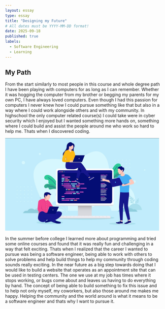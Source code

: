 ```yaml
---
layout: essay
type: essay
title: "Designing my Future"
# All dates must be YYYY-MM-DD format!
date: 2025-09-18
published: true
labels:
  - Software Engineering
  - Learning
---
```



## My Path


  From the start similarly to most people in this course and whole degree path I have been playing with computers for as long as I can remember. Whether it was hogging the computer from my brother or begging my parents for my own PC, I have always loved computers. Even though I had this passion for computers I never knew how I could pursue something like that but also in a way where I could work alongside others and with my community. In highschool the only computer related course(s) I could take were in cyber security which I enjoyed but I wanted something more hands on, something where I could build and assist the people around me who work so hard to help me. Thats when I discovered coding.

<div class="text-center">
  <img width="500px" class="rounded mx-auto d-block" src ="../img/Screenshot 2025-09-18 195710.png">
</div>



  In the summer before college I learned more about programming and tried some online courses and found that it was really fun and challenging in a way that felt exciting. Thats when I realized that the career I wanted to pursue was being a software engineer, being able to work with others to solve problems and help build things to help my community through coding sounds really exciting. In the near future as a big step towards doing that I would like to build a website that operates as an appointment site that can be used in testing centers. The one we use at my job has times where it stops working, or bugs come about and leaves us having to do everything by hand. The concept of being able to build something to fix this issue and to help not only myself, my coworkers, but also those around me makes me happy. Helping the community and the world around is what it means to be a software engineer and thats why I want to pursue it.
